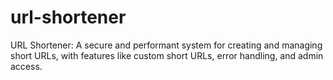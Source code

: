 # url-shortener
URL Shortener: A secure and performant system for creating and managing short URLs, with features like custom short URLs, error handling, and admin access.
